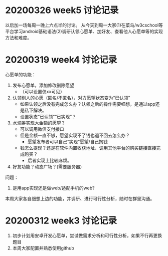 # 20200326 week5 讨论记录

以后加一场每周一晚上六点半的讨论。
从今天到周一大家(1)在菜鸟/w3cschool等平台学习android基础语法(2)调研认领心愿单、加好友、查看他人心愿单等的实现方法和难度。

# 20200319 week4 讨论记录
心愿单的功能：
1. 发布心愿单，添加修改删除愿望
    - （可以设置仅xx可见）
2. 认领别人的心愿（匿名/不匿名），对方愿望状态变为“已认领”
    - 如果认领之后没有完成怎么办？认领之后的操作需要细想，是通过app还是私下解决。
    - 设置状态“已认领”“已实现”？
3. 水滴筹实现大金额的愿望？
    - 可以调用微信支付接口
    - 但是金额一直不够，愿望实现不了钱也退不回去怎么办？
        - 愿望发布者可以自己“实现”愿望/自己掏钱
    - 钱怎么提现？还是在软件内置收获地址、调用其他平台的购买链接直接完成购买？
        - 后者实现上比较麻烦。
4. 好友功能？动态广场？(需要服务器)

问题：
1. 是用app实现还是做web/适配手机的web?

本周大家各自细想上边的功能，并调研、进行可行性分析，随时在群里沟通。

# 20200312 week3 讨论记录

1. 初步计划用安卓开发心愿单，尝试做需求分析和可行性分析，如果不行再更换题目
2. 本周大家配置并熟悉使用github
